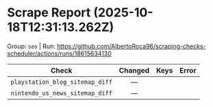 # Scrape Report (2025-10-18T12:31:13.262Z)

Group: `seo`  |  Run: https://github.com/AlbertoRoca96/scraping-checks-scheduler/actions/runs/18615634130

| Check | Changed | Keys | Error |
|---|:---:|:--|:--|
| `playstation_blog_sitemap_diff` | — |  |  |
| `nintendo_us_news_sitemap_diff` | — |  |  |
